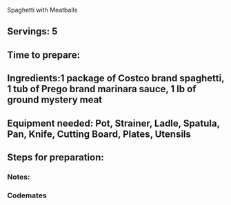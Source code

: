 Spaghetti with Meatballs

## Servings: 5

## Time to prepare: 

## Ingredients:1 package of Costco brand spaghetti, 1 tub of Prego brand marinara sauce, 1 lb of ground mystery meat


## Equipment needed: Pot, Strainer, Ladle, Spatula, Pan, Knife, Cutting Board, Plates, Utensils


## Steps for preparation:



### Notes:



### Codemates #
